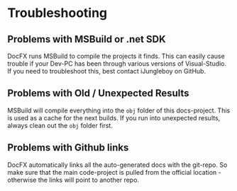 ﻿---
uid: Abyss.Contribute.Docs.Implementation.Troubleshooting
---


# Troubleshooting

## Problems with MSBuild or .net SDK

DocFX runs MSBuild to compile the projects it finds.
This can easily cause trouble if your Dev-PC has been through various versions of Visual-Studio.
If you need to troubleshoot this, best contact iJungleboy on GitHub.

## Problems with Old / Unexpected Results

MSBuild will compile everything into the `obj` folder of this docs-project.
This is used as a cache for the next builds. If you run into unexpected results, always clean out the `obj` folder first.

## Problems with Github links

DocFX automatically links all the auto-generated docs with the git-repo.
So make sure that the main code-project is pulled from the official location - otherwise the links will point to another repo.

